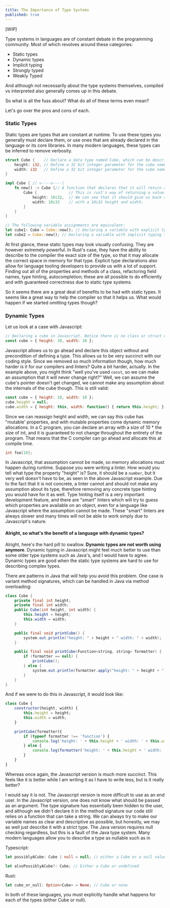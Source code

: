 ```yaml
---
title: The Importance of Type Systems
published: true
---
```


[WIP]

Type systems in languages are of constant debate in the programming community. Most of which revolves around these categories:

- Static types
- Dynamic types
- Implicit typing
- Strongly typed
- Weakly Typed

And although not necessarily about the type systems themselves, compiled vs interpreted also generally comes up in this debate.

So what is all the fuss about? What do all of these terms even mean?

Let's go over the pros and cons of each.

### Static Types

Static types are types that are constant at runtime. To use these types you generally must declare them, or use ones that are already
declared in the language or its core libraries. In many modern languages, these types can be inferred to remove verbosity.

```rust
struct Cube {    // Declare a data type named Cube, which can be described by the following fields
    height: i32, // Define a 32 bit integer parameter for the cube named height
    width: i32   // Define a 32 bit integer parameter for the cube named width
}

impl Cube { // v----v----|
    fn new() -> Cube {// A function that declares that it will return a Cube
        Cube {              // This is rust's way of returning a value.
            height: 10i32,  // We can see that it should give us back a Cube
            width: 10i32    // with a 10i32 height and width.
        }
    }
}

// The following variable assignments are equivalent:
let cube1: Cube = Cube::new(); // Declaring a variable with explicit typing
let cube2 = Cube::new(); // Declaring a variable with implicit typing (this is still static typing!)
```

At first glance, these static types may look visually confusing. They are however extremely powerful. In Rust's case, they have the ability
to describe to the compiler the exact size of the type, so that it may allocate the correct space in memory for that type. Explicit type declarations
also allow for language tooling developers to provide us with a lot of support. Finding out all of the properties and methods of a class, refactoring field names,
type hinting, autocompletion; these are all possible to do efficiently and with guaranteed correctness due to static type systems.

So it seems there are a great deal of benefits to be had with static types. It seems like a great way to help the compiler so that it helps us.
What would happen if we started omitting types though?

### Dynamic Types

Let us look at a case with Javascript:

```javascript
// Declaring a cube in Javascript. Notice there is no class or struct declaration here.
const cube = { height: 10, width: 10 };
```

Javascript allows us to go ahead and declare this object without and precondition of defining a type. This allows us to be very succinct with our coding style.
Since we removed so much information though, how much harder is it for our compilers and linters? Quite a bit harder, actually. In the example above, you might
think "well you've used `const`, so we can make an assumption that it will never change right?" Well, we can assume the cube's pointer doesn't get changed, we
cannot make any assumption about the internals of the cube though. This is still valid:

```javascript
const cube = { height: 10, width: 10 };
cube.height = null;
cube.width = { height: this, width: function() { return this.height; } };
```

Since we can reassign height and width, we can say this cube has "mutable' properties, and with mutable properties come dynamic memory allocations. In a C program,
you can declare an array with a size of 10 * the size of int, and it is guaranteed to not change throughout the entirety of the program.
That means that the C compiler can go ahead and allocate this at compile time.

```C
int foo[10];
```

In Javascript, that assumption cannot be made, so memory allocations must happen during runtime. Suppose you were writing a linter. How would you tell what type
the property "height" is? Sure, it should be a `number`, but it very well doesn't have to be, as seen in the above Javascript example. Due to the fact that it is not
concrete, a linter cannot and should not make any assumption about its type, therefore removing any concrete type hinting you would have for it as well. Type hinting
itself is a very important development feature, and there are "smart" linters which will try to guess which properties are available on an object, even for a language
like Javascript where the assumption cannot be made. These "smart" linters are always slower and many times will not be able to work simply due to Javascript's nature.

#### Alright, so what's the benefit of a language with dynamic types?

Alright, here's the hard pill to swallow. __Dynamic types are not worth using anymore__. Dynamic typing in Javascript might feel much better to use than some
older type systems such as Java's, and I would have to agree. Dynamic types are good when the static type systems are hard to use for describing complex types.

There are patterns in Java that will help you avoid this problem. One case is variant method signatures, which can be handled in Java via method overloading:

```java
class Cube {
    private final int height;
    private final int width;
    public Cube(int height, int width) {
        this.height = height;
        this.width = width;
    }

    public final void printCube() {
        system.out.println("height: " + height + " width: " + width);
    }

    public final void printCube(Function<string, string> formatter) {
        if (formatter == null) {
            printCube();
        } else {
            system.out.println(formatter.apply("height: " + height + " width: " + width));
        }
    }
}
```

And if we were to do this in Javascript, it would look like:

```javascript
class Cube {
    constructor(height, width) {
        this.height = height;
        this.width = width;
    }

    printCube(formatter){
        if (typeof formatter !== 'function') {
            console.log('height: ' + this.height + ' width: ' + this.width);
        } else {
            console.log(formatter('height: ' + this.height + ' width: ' + this.width));
        }
    }
}
```

Whereas once again, the Javascript version is much more succinct. This feels like it is better while I am writing it as I have to write less, but is it really better?

I would say it is not. The Javascript version is more difficult to use as an end user. In the Javascript version, one does not know what should be passed as an argument.
The type signature has essentially been hidden to the user, and although we didn't declare it in the method signature our code still relies on a function that can take a
string. We can always try to make our variable names as clear and descriptive as possible, but honestly, we may as well just describe it with a strict type. The Java
version requires null checking regardless, but this is a fault of the Java type system. Many modern languages allow you to describe a type as nullable such as in

Typescript:

```typescript
let possiblyACube: Cube | null = null; // either a Cube or a null value

let alsoPossiblyACube?: Cube; // Either a Cube or undefined
```

Rust:

```rust
let cube_or_null: Option<Cube> = None; // Cube or none
```

In both of these languages, you must explicitly handle what happens for each of the types (either Cube or null).
